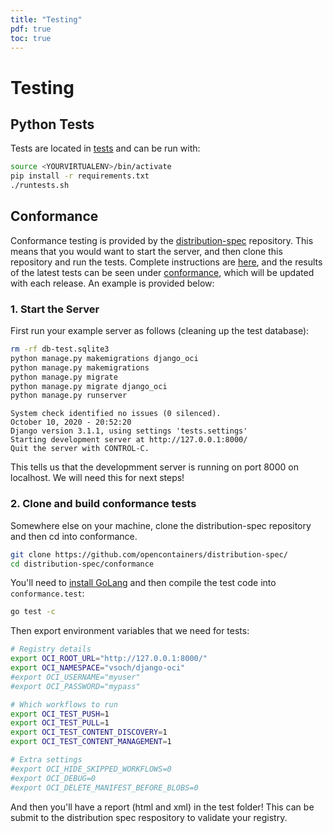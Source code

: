 ```yaml
---
title: "Testing"
pdf: true
toc: true
---
```


# Testing

## Python Tests

Tests are located in [tests](https://github.com/vsoch/django-oci/tree/master/tests) and can be run with:

```bash
source <YOURVIRTUALENV>/bin/activate
pip install -r requirements.txt
./runtests.sh
```

## Conformance

Conformance testing is provided by the [distribution-spec](https://github.com/opencontainers/distribution-spec) repository.
This means that you would want to start the server, and then clone this repository and run the tests. Complete
instructions are [here](https://github.com/opencontainers/distribution-spec/tree/master/conformance), and the results
of the latest tests can be seen under [conformance](https://vsoch.github.io/django-oci/conformance), which will be updated
with each release. An example is provided below:

### 1. Start the Server
First run your example server as follows (cleaning up the test database):

```bash
rm -rf db-test.sqlite3
python manage.py makemigrations django_oci
python manage.py makemigrations
python manage.py migrate
python manage.py migrate django_oci
python manage.py runserver
```
```
System check identified no issues (0 silenced).
October 10, 2020 - 20:52:20
Django version 3.1.1, using settings 'tests.settings'
Starting development server at http://127.0.0.1:8000/
Quit the server with CONTROL-C.
```

This tells us that the developmment server is running on port 8000 on localhost. We will
need this for next steps!

### 2. Clone and build conformance tests

Somewhere else on your machine, clone the distribution-spec repository and then
cd into conformance.

```bash
git clone https://github.com/opencontainers/distribution-spec/
cd distribution-spec/conformance
```
You'll need to [install GoLang](https://golang.org/doc/install) and then compile the test code into `conformance.test`:

```bash
go test -c
```

Then export environment variables that we need for tests:

```bash
# Registry details
export OCI_ROOT_URL="http://127.0.0.1:8000/"
export OCI_NAMESPACE="vsoch/django-oci"
#export OCI_USERNAME="myuser"
#export OCI_PASSWORD="mypass"

# Which workflows to run
export OCI_TEST_PUSH=1
export OCI_TEST_PULL=1
export OCI_TEST_CONTENT_DISCOVERY=1
export OCI_TEST_CONTENT_MANAGEMENT=1

# Extra settings
#export OCI_HIDE_SKIPPED_WORKFLOWS=0
#export OCI_DEBUG=0
#export OCI_DELETE_MANIFEST_BEFORE_BLOBS=0
```

And then you'll have a report (html and xml) in the test folder! This can be submit to the
distribution spec respository to validate your registry.
